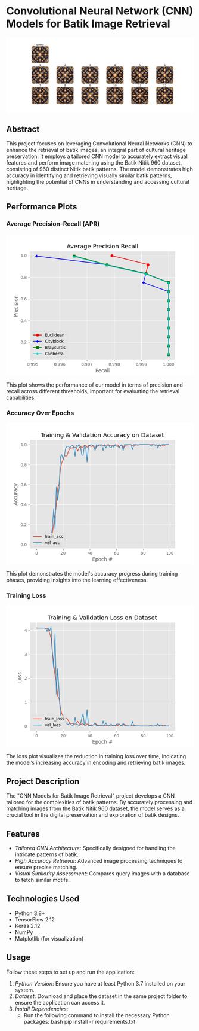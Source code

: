 # Convolutional Neural Network (CNN) Models for Batik Image Retrieval

![Result](image/result.png)

## Abstract
This project focuses on leveraging Convolutional Neural Networks (CNN) to enhance the retrieval of batik images, an integral part of cultural heritage preservation. It employs a tailored CNN model to accurately extract visual features and perform image matching using the Batik Nitik 960 dataset, consisting of 960 distinct Nitik batik patterns. The model demonstrates high accuracy in identifying and retrieving visually similar batik patterns, highlighting the potential of CNNs in understanding and accessing cultural heritage.

## Performance Plots

### Average Precision-Recall (APR)
![APR Plot](image/APR.png)

This plot shows the performance of our model in terms of precision and recall across different thresholds, important for evaluating the retrieval capabilities.

### Accuracy Over Epochs
![Accuracy Plot](image/Accuracy.png)

This plot demonstrates the model's accuracy progress during training phases, providing insights into the learning effectiveness.

### Training Loss
![Loss Plot](image/Loss.png)

The loss plot visualizes the reduction in training loss over time, indicating the model’s increasing accuracy in encoding and retrieving batik images.


## Project Description
The "CNN Models for Batik Image Retrieval" project develops a CNN tailored for the complexities of batik patterns. By accurately processing and matching images from the Batik Nitik 960 dataset, the model serves as a crucial tool in the digital preservation and exploration of batik designs.

## Features
- *Tailored CNN Architecture*: Specifically designed for handling the intricate patterns of batik.
- *High Accuracy Retrieval*: Advanced image processing techniques to ensure precise matching.
- *Visual Similarity Assessment*: Compares query images with a database to fetch similar motifs.

## Technologies Used
- Python 3.8+
- TensorFlow 2.12
- Keras 2.12
- NumPy
- Matplotlib (for visualization)

## Usage
Follow these steps to set up and run the application:

1. *Python Version*: Ensure you have at least Python 3.7 installed on your system.
2. *Dataset*: Download and place the dataset in the same project folder to ensure the application can access it.
3. *Install Dependencies*:
   - Run the following command to install the necessary Python packages:
     bash
     pip install -r requirements.txt
     
